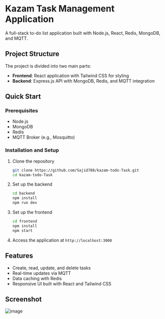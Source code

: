 # Kazam Task Management Application

A full-stack to-do list application built with Node.js, React, Redis, MongoDB, and MQTT.

## Project Structure

The project is divided into two main parts:

- **Frontend**: React application with Tailwind CSS for styling
- **Backend**: Express.js API with MongoDB, Redis, and MQTT integration

## Quick Start

### Prerequisites

- Node.js 
- MongoDB
- Redis
- MQTT Broker (e.g., Mosquitto)

### Installation and Setup

1. Clone the repository
   ```bash
   git clone https://github.com/Sajid788/kazam-todo-Task.git
   cd kazam-todo-Task
   ```

2. Set up the backend
   ```bash
   cd backend
   npm install
   npm run dev
   ```

3. Set up the frontend
   ```bash
   cd frontend
   npm install
   npm start
   ```

4. Access the application at `http://localhost:3000`

## Features

- Create, read, update, and delete tasks
- Real-time updates via MQTT
- Data caching with Redis
- Responsive UI built with React and Tailwind CSS

## Screenshot
![image](https://github.com/user-attachments/assets/6b314077-c5cb-46a7-b5a8-9548840983b2)


